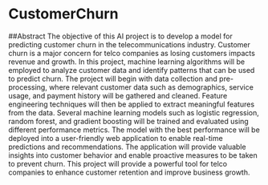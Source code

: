 # CustomerChurn
##Abstract
The objective of this AI project is to develop a model for predicting customer churn in the
telecommunications industry. Customer churn is a major concern for telco companies as losing customers
impacts revenue and growth. In this project, machine learning algorithms will be employed to analyze
customer data and identify patterns that can be used to predict churn.
The project will begin with data collection and pre-processing, where relevant customer data such as
demographics, service usage, and payment history will be gathered and cleaned. Feature engineering
techniques will then be applied to extract meaningful features from the data. Several machine learning
models such as logistic regression, random forest, and gradient boosting will be trained and evaluated
using different performance metrics.
The model with the best performance will be deployed into a user-friendly web application to enable
real-time predictions and recommendations. The application will provide valuable insights into customer
behavior and enable proactive measures to be taken to prevent churn. This project will provide a
powerful tool for telco companies to enhance customer retention and improve business growth.

